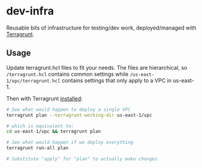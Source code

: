 # dev-infra

Reusable bits of infrastructure for testing/dev work, deployed/managed
with [Terragrunt](https://terragrunt.gruntwork.io).

## Usage

Update terragrunt.hcl files to fit your needs. The files are hierarchical,
so `/terragrunt.hcl` contains common settings while
`/us-east-1/vpc/terragrunt.hcl` contains settings that only apply to
a VPC in us-east-1.

Then with Terragrunt
[installed](https://terragrunt.gruntwork.io/docs/getting-started/install/):

```bash
# See what would happen to deploy a single VPC
terragrunt plan --terragrunt-working-dir us-east-1/vpc

# which is equivalent to:
cd us-east-1/vpc && terragrunt plan

# See what would happen if we deploy everything
terragrunt run-all plan

# Substitute "apply" for "plan" to actually make changes
```
